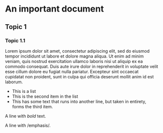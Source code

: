 # An important document

## Topic 1

### Topic 1.1

Lorem ipsum dolor sit amet, consectetur adipiscing elit, sed do
eiusmod tempor incididunt ut labore et dolore magna aliqua. Ut enim ad
minim veniam, quis nostrud exercitation ullamco laboris nisi ut
aliquip ex ea commodo consequat. Duis aute irure dolor in
reprehenderit in voluptate velit esse cillum dolore eu fugiat nulla
pariatur. Excepteur sint occaecat cupidatat non proident, sunt in
culpa qui officia deserunt mollit anim id est laborum.


+ This is a list
+ This is the second item in the list
+ This has some text that runs into another line, but taken in
entirety, forms the third item.


A line with *bold* text.

A line with /emphasis/.

